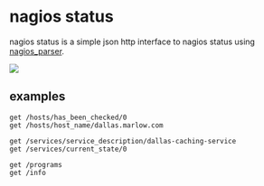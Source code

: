 # nagios status

nagios status is a simple json http interface to nagios status using [nagios_parser](https://github.com/bernd/nagios_parser).

![](http://f.cl.ly/items/2L2a0g3b0S0n1x260s0I/Screen%20Shot%202012-03-06%20at%2011.25.08%20PM.png)

## examples

```
get /hosts/has_been_checked/0
get /hosts/host_name/dallas.marlow.com

get /services/service_description/dallas-caching-service
get /services/current_state/0

get /programs
get /info
````
